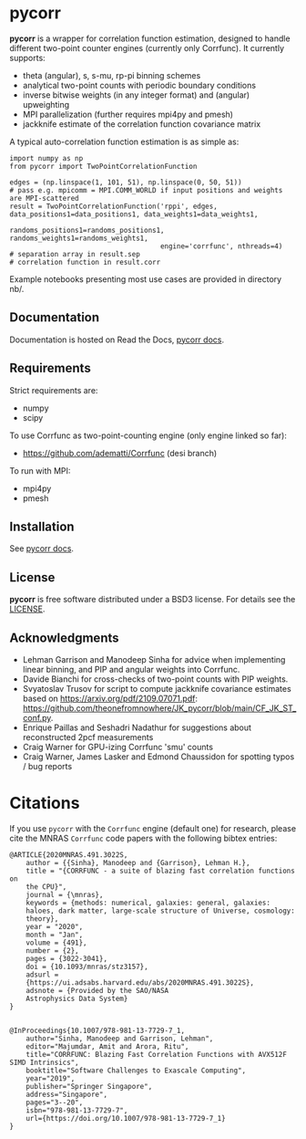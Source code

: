 # pycorr

**pycorr** is a wrapper for correlation function estimation, designed to handle different two-point counter engines (currently only Corrfunc).
It currently supports:

  - theta (angular), s, s-mu, rp-pi binning schemes
  - analytical two-point counts with periodic boundary conditions
  - inverse bitwise weights (in any integer format) and (angular) upweighting
  - MPI parallelization (further requires mpi4py and pmesh)
  - jackknife estimate of the correlation function covariance matrix

A typical auto-correlation function estimation is as simple as:
```
import numpy as np
from pycorr import TwoPointCorrelationFunction

edges = (np.linspace(1, 101, 51), np.linspace(0, 50, 51))
# pass e.g. mpicomm = MPI.COMM_WORLD if input positions and weights are MPI-scattered
result = TwoPointCorrelationFunction('rppi', edges, data_positions1=data_positions1, data_weights1=data_weights1,
                                     randoms_positions1=randoms_positions1, randoms_weights1=randoms_weights1,
                                     engine='corrfunc', nthreads=4)
# separation array in result.sep
# correlation function in result.corr
```

Example notebooks presenting most use cases are provided in directory nb/.

## Documentation

Documentation is hosted on Read the Docs, [pycorr docs](https://py2pcf.readthedocs.io/).

## Requirements

Strict requirements are:

  - numpy
  - scipy

To use Corrfunc as two-point-counting engine (only engine linked so far):

  - https://github.com/adematti/Corrfunc (desi branch)

To run with MPI:

  - mpi4py
  - pmesh

## Installation

See [pycorr docs](https://py2pcf.readthedocs.io/en/latest/user/building.html).

## License

**pycorr** is free software distributed under a BSD3 license. For details see the [LICENSE](https://github.com/cosmodesi/pycorr/blob/main/LICENSE).

## Acknowledgments

- Lehman Garrison and Manodeep Sinha for advice when implementing linear binning, and PIP and angular weights into Corrfunc.
- Davide Bianchi for cross-checks of two-point counts with PIP weights.
- Svyatoslav Trusov for script to compute jackknife covariance estimates based on https://arxiv.org/pdf/2109.07071.pdf: https://github.com/theonefromnowhere/JK_pycorr/blob/main/CF_JK_ST_conf.py.
- Enrique Paillas and Seshadri Nadathur for suggestions about reconstructed 2pcf measurements
- Craig Warner for GPU-izing Corrfunc 'smu' counts
- Craig Warner, James Lasker and Edmond Chaussidon for spotting typos / bug reports

# Citations

If you use ``pycorr`` with the ``Corrfunc`` engine (default one) for research, please cite the MNRAS ``Corrfunc`` code papers with the following
bibtex entries:

```
@ARTICLE{2020MNRAS.491.3022S,
    author = {{Sinha}, Manodeep and {Garrison}, Lehman H.},
    title = "{CORRFUNC - a suite of blazing fast correlation functions on
    the CPU}",
    journal = {\mnras},
    keywords = {methods: numerical, galaxies: general, galaxies:
    haloes, dark matter, large-scale structure of Universe, cosmology:
    theory},
    year = "2020",
    month = "Jan",
    volume = {491},
    number = {2},
    pages = {3022-3041},
    doi = {10.1093/mnras/stz3157},
    adsurl =
    {https://ui.adsabs.harvard.edu/abs/2020MNRAS.491.3022S},
    adsnote = {Provided by the SAO/NASA
    Astrophysics Data System}
}


@InProceedings{10.1007/978-981-13-7729-7_1,
    author="Sinha, Manodeep and Garrison, Lehman",
    editor="Majumdar, Amit and Arora, Ritu",
    title="CORRFUNC: Blazing Fast Correlation Functions with AVX512F SIMD Intrinsics",
    booktitle="Software Challenges to Exascale Computing",
    year="2019",
    publisher="Springer Singapore",
    address="Singapore",
    pages="3--20",
    isbn="978-981-13-7729-7",
    url={https://doi.org/10.1007/978-981-13-7729-7_1}
}
```